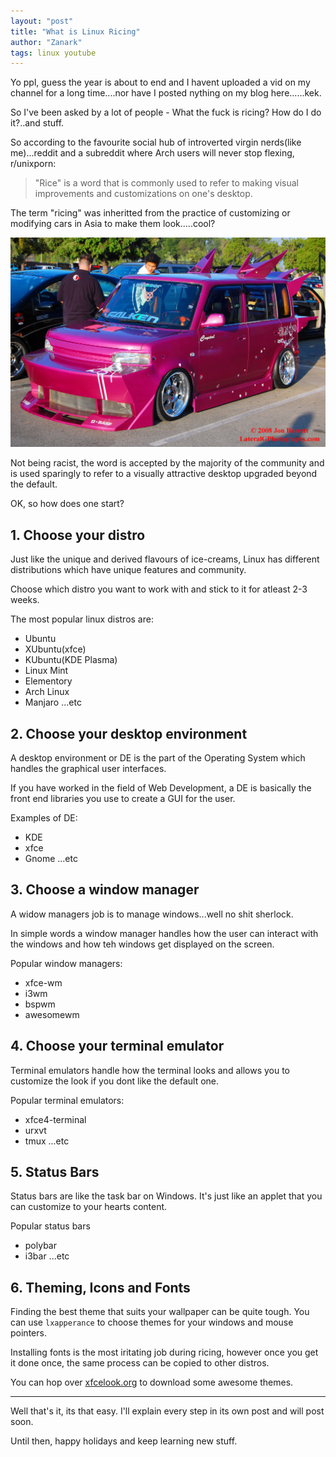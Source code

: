 ```yaml
---
layout: "post"
title: "What is Linux Ricing"
author: "Zanark"
tags: linux youtube
---
```


Yo ppl, guess the year is about to end and I havent uploaded a vid on my channel for a long time....nor have I posted nything on my blog here......kek.

So I've been asked by a lot of people - What the fuck is ricing? How do I do it?..and stuff.

So according to the favourite social hub of introverted virgin nerds(like me)...reddit and a subreddit where Arch users will never stop flexing, r/unixporn:

>"Rice" is a word that is commonly used to refer to making visual improvements and customizations on one's desktop.

The term "ricing" was inheritted from the practice of customizing or modifying cars in Asia to make them look.....cool?

![riced_car](../media/riced_car.jpg)

Not being racist, the word is accepted by the majority of the community and is used sparingly to refer to a visually attractive desktop upgraded beyond the default.

OK, so how does one start?


## 1. Choose your distro

Just like the unique and derived flavours of ice-creams, Linux has different distributions which have unique features and community.

Choose which distro you want to work with and stick to it for atleast 2-3 weeks.

The most popular linux distros are:
- Ubuntu
- XUbuntu(xfce)
- KUbuntu(KDE Plasma)
- Linux Mint
- Elementory
- Arch Linux
- Manjaro
...etc

## 2. Choose your desktop environment

A desktop environment or DE is the part of the Operating System which handles the graphical user interfaces.

If you have worked in the field of Web Development, a DE is basically the front end libraries you use to create a GUI for the user.

Examples of DE:
- KDE
- xfce
- Gnome
...etc

## 3. Choose a window manager

A widow managers job is to manage windows...well no shit sherlock.

In simple words a window manager handles how the user can interact with the windows and how teh windows get displayed on the screen.

Popular window managers:
- xfce-wm
- i3wm
- bspwm
- awesomewm

## 4. Choose your terminal emulator

Terminal emulators handle how the terminal looks and allows you to customize the look if you dont like the default one.

Popular terminal emulators:
- xfce4-terminal
- urxvt
- tmux
...etc

## 5. Status Bars

Status bars are like the task bar on Windows. It's just like an applet that you can customize to your hearts content.

Popular status bars
- polybar
- i3bar
...etc

## 6. Theming, Icons and Fonts

Finding the best theme that suits your wallpaper can be quite tough. You can use `lxapperance` to choose themes for your windows and mouse pointers.

Installing fonts is the most iritating job during ricing, however once you get it done once, the same process can be copied to other distros.

You can hop over [xfcelook.org](https://www.xfce-look.org/) to download some awesome themes.

---

Well that's it, its that easy. I'll explain every step in its own post and will post soon.

Until then, happy holidays and keep learning new stuff.